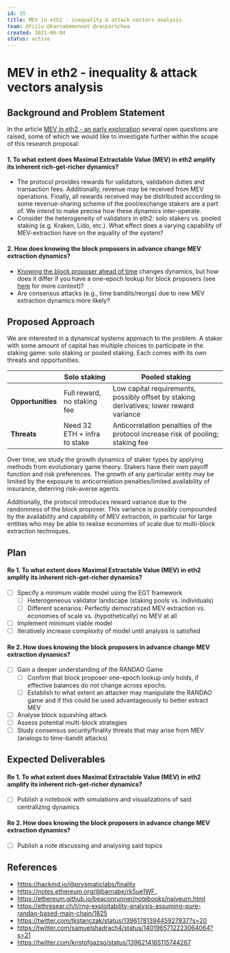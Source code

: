```yaml
---
id: 15
title: MEV in eth2 - inequality & attack vectors analysis
team: @fiiiu @barnabemonnot @casparschwa
created: 2021-06-04
status: active
---
```


# MEV in eth2 - inequality & attack vectors analysis

## Background and Problem Statement

In the article [MEV in eth2 - an early exploration](https://hackmd.io/@flashbots/mev-in-eth2) several open questions are raised, some of which we would like to investigate further within the scope of this research proposal:

#### 1. To what extent does Maximal Extractable Value (MEV) in eth2 amplify its inherent rich-get-richer dynamics?

- The protocol provides rewards for validators, validation duties and transaction fees. Additionally, revenue may be received from MEV operations. Finally, all rewards received may be distributed according to some revenue-sharing scheme of the pool/exchange stakers are a part of. We intend to make precise how these dynamics inter-operate.
- Consider the heterogeneity of validators in eth2: solo stakers vs. pooled staking (e.g. Kraken, Lido, etc.). What effect does a varying capability of MEV-extraction have on the equality of the system?

#### 2. How does knowing the block proposers in advance change MEV extraction dynamics?

- [Knowing the block proposer ahead of time](https://benjaminion.xyz/eth2-annotated-spec/phase0/beacon-chain/#compute_proposer_index) changes dynamics, but how does it differ if you have a one-epoch lookup for block proposers (see [here](https://github.com/ethereum/eth2.0-specs/pull/772#issuecomment-475574357) for more context)?
- Are consensus attacks (e.g., time bandits/reorgs) due to new MEV extraction dynamics more likely?


## Proposed Approach

We are interested in a dynamical systems approach to the problem. A staker with some amount of capital has multiple choices to participate in the staking game: solo staking or pooled staking. Each comes with its own threats and opportunities.

| | Solo staking | Pooled staking |
|-|-|-|
| **Opportunities** | Full reward, no staking fee | Low capital requirements, possibly offset by staking derivatives; lower reward variance |
| **Threats** | Need 32 ETH + infra to stake | Anticorrelation penalties of the protocol increase risk of pooling; staking fee |

Over time, we study the growth dynamics of staker types by applying methods from evolutionary game theory. Stakers have their own payoff function and risk preferences. The growth of any particular entity may be limited by the exposure to anticorrelation penalties/limited availability of insurance, deterring risk-averse agents.

Additionally, the protocol introduces reward variance due to the randomness of the block proposer. This variance is possibly compounded by the availability and capability of MEV extraction, in particular for large entities who may be able to realise economies of scale due to multi-block extraction techniques.

## Plan

#### Re 1. To what extent does Maximal Extractable Value (MEV) in eth2 amplify its inherent rich-get-richer dynamics?

- [ ] Specify a minimum viable model using the EGT framework
    - [ ] Heterogeneous validator landscape (staking pools vs. individuals)
    - [ ] Different scenarios: Perfectly democratized MEV extraction vs. economies of scale vs. (hypothetically) no MEV at all
- [ ] Implement minimum viable model
- [ ] Iteratively increase complexity of model until analysis is satisfied

#### Re 2. How does knowing the block proposers in advance change MEV extraction dynamics?

- [ ] Gain a deeper understanding of the RANDAO Game
    - [ ] Confirm that block proposer one-epoch lookup only holds, if effective balances do not change across epochs.
    - [ ] Establish to what extent an attacker may manipulate the RANDAO game and if this could be used advantageously to better extract MEV
- [ ] Analyse block squashing attack
- [ ] Assess potential multi-block strategies
- [ ] Study consensus security/finality threats that may arise from MEV (analogs to time-bandit attacks)

## Expected Deliverables

#### Re 1. To what extent does Maximal Extractable Value (MEV) in eth2 amplify its inherent rich-get-richer dynamics?

- [ ] Publish a notebook with simulations and visualizations of said centralizing dynamics

#### Re 2. How does knowing the block proposers in advance change MEV extraction dynamics?

- [ ] Publish a note discussing and analysing said topics

## References

- https://hackmd.io/@prysmaticlabs/finality
- https://notes.ethereum.org/@barnabe/rk5ue1WF_
- https://ethereum.github.io/beaconrunner/notebooks/naiveurn.html
- https://ethresear.ch/t/rng-exploitability-analysis-assuming-pure-randao-based-main-chain/1825
- https://twitter.com/tkstanczak/status/1396178139445927937?s=20
- https://twitter.com/samuelshadrach4/status/1401965712223064064?s=21
- https://twitter.com/kristofgazso/status/1396214165115744267
